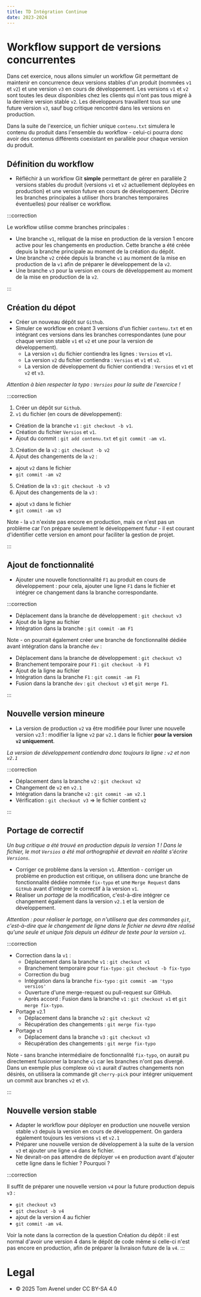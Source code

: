 ```yaml
---
title: TD Intégration Continue
date: 2023-2024
---
```


# Workflow support de versions concurrentes

Dans cet exercice, nous allons simuler un workflow Git permettant de maintenir en concurrence deux versions stables d'un produit (nommées `v1` et `v2`) et une version `v3` en cours de développement. Les versions `v1` et `v2` sont toutes les deux disponibles chez les clients qui n'ont pas tous migré à la dernière version stable `v2`. Les développeurs travaillent tous sur une future version `v3`, sauf bug critique rencontré dans les versions en production.

Dans la suite de l'exercice, un fichier unique `contenu.txt` simulera le contenu du produit dans l'ensemble du workflow - celui-ci pourra donc avoir des contenus différents coexistant en parallèle pour chaque version du produit.

## Définition du workflow

- Réfléchir à un workflow Git **simple** permettant de gérer en parallèle 2 versions stables du produit (versions `v1` et `v2` actuellement déployées en production) et une version future en cours de développement. Décrire les branches principales à utiliser (hors branches temporaires éventuelles) pour réaliser ce workflow.

:::correction

Le workflow utilise comme branches principales :

- Une branche `v1`, reliquat de la mise en production de la version 1 encore active pour les changements en production. Cette branche a été créée depuis la branche principale au moment de la création du dépôt.
- Une branche `v2` créée depuis la branche `v1` au moment de la mise en production de la `v1` afin de préparer le développement de la `v2`.
- Une branche `v3` pour la version en cours de développement au moment de la mise en production de la `v2`.

:::

## Création du dépot

- Créer un nouveau dépôt sur `Github`.
- Simuler ce workflow en créant 3 versions d'un fichier `contenu.txt` et en intégrant ces versions dans les branches correspondantes (une pour chaque version stable `v1` et `v2` et une pour la version de développement).
  + La version `v1` du fichier contiendra les lignes : `Versios` et `v1`.
  + La version `v2` du fichier contiendra : `Versios` et `v1` et `v2`.
  + La version de développement du fichier contiendra : `Versios` et `v1` et `v2` et `v3`.

_Attention à bien respecter la typo : `Versios` pour la suite de l'exercice !_

:::correction

1. Créer un dépôt sur `Github`.
2. `v1` du fichier (en cours de développement):
  - Création de la branche `v1` : `git checkout -b v1`.
  - Création du fichier `Versios` et `v1`.
  - Ajout du commit : `git add contenu.txt` et `git commit -am v1`.
3. Création de la `v2` : `git checkout -b v2`
4. Ajout des changements de la `v2` :
  - ajout `v2` dans le fichier
  - `git commit -am v2`
5. Création de la `v3` : `git checkout -b v3`
6. Ajout des changements de la `v3` : 
  - ajout `v3` dans le fichier
  - `git commit -am v3`

Note - la `v3` n'existe pas encore en production, mais ce n'est pas un problème car l'on prépare seulement le développement futur - il est courant d'identifier cette version en amont pour faciliter la gestion de projet.

:::

## Ajout de fonctionnalité

- Ajouter une nouvelle fonctionnalité `F1` au produit en cours de développement : pour cela, ajouter une ligne `F1` dans le fichier et intégrer ce changement dans la branche correspondante.

:::correction

- Déplacement dans la branche de développement : `git checkout v3`
- Ajout de la ligne au fichier
- Intégration dans la branche : `git commit -am F1`

Note - on pourrait également créer une branche de fonctionnalité dédiée avant intégration dans la branche `dev` :

- Déplacement dans la branche de développement : `git checkout v3`
- Branchement temporaire pour `F1` : `git checkout -b F1`
- Ajout de la ligne au fichier
- Intégration dans la branche `F1` : `git commit -am F1`
- Fusion dans la branche `dev` : `git checkout v3` et `git merge F1`.

:::

## Nouvelle version mineure

- La version de production `v2` va être modifiée pour livrer une nouvelle version `v2`.1 : modifier la ligne `v2` par `v2.1` dans le fichier **pour la version `v2` uniquement**.

_La version de développement contiendra donc toujours la ligne : `v2` et non `v2.1`_

:::correction

- Déplacement dans la branche `v2` : `git checkout v2`
- Changement de `v2` en `v2.1`
- Intégration dans la branche `v2` : `git commit -am v2.1`
- Vérification : `git checkout v3` => le fichier contient `v2`

:::

## Portage de correctif

_Un bug critique a été trouvé en production depuis la version 1 ! Dans le fichier, le mot `Versios` a été mal orthographié et devrait en réalité s'écrire `Versions`._

- Corriger ce problème dans la version `v1`. Attention - corriger un problème en production est critique, on utilisera donc une branche de fonctionnalité dédiée nommée `fix-typo` et une `Merge Request` dans `GitHub` avant d'intégrer le correctif à la version `v1`.
- Réaliser un _portage_ de la modification, c'est-à-dire intégrer ce changement également dans la version `v2.1` et la version de développement.

_Attention : pour réaliser le portage, on n'utilisera que des commandes `git`, c'est-à-dire que le changement de ligne dans le fichier ne devra être réalisé qu'une seule et unique fois depuis un éditeur de texte pour la version `v1`._

:::correction

- Correction dans la `v1` :
  - Déplacement dans la branche `v1` : `git checkout v1`
  - Branchement temporaire pour `fix-typo` : `git checkout -b fix-typo`
  - Correction du bug
  - Intégration dans la branche `fix-typo` : `git commit -am 'typo versios'`
  - Ouverture d'une merge-request ou pull-request sur GitHub.
  - Après accord : Fusion dans la branche `v1` : `git checkout v1` et `git merge fix-typo`.
- Portage `v2`.1
  - Déplacement dans la branche `v2` : `git checkout v2`
  - Récupération des changements : `git merge fix-typo`
- Portage `v3`
  - Déplacement dans la branche `v3` : `git checkout v3`
  - Récupération des changements : `git merge fix-typo`

Note - sans branche intermédiaire de fonctionnalité `fix-typo`, on aurait pu directement fusionner la branche `v1` car les branches n'ont pas divergé. Dans un exemple plus complexe où `v1` aurait d'autres changements non désirés, on utilisera la commande git `cherry-pick` pour intégrer uniquement un commit aux branches `v2` et `v3`.

:::

## Nouvelle version stable

- Adapter le workflow pour déployer en production une nouvelle version stable `v3` depuis la version en cours de développement. On gardera également toujours les versions `v1` et `v2.1`
- Préparer une nouvelle version de développement à la suite de la version `v3` et ajouter une ligne `v4` dans le fichier.
- Ne devrait-on pas attendre de déployer `v4` en production avant d'ajouter cette ligne dans le fichier ? Pourquoi ?

:::correction

Il suffit de préparer une nouvelle version `v4` pour la future production depuis `v3` :

- `git checkout v3`
- `git checkout -b v4`
- ajout de la version 4 au fichier
- `git commit -am v4`.

Voir la note dans la correction de la question Création du dépôt : il est normal d'avoir une version 4 dans le dépôt de code même si celle-ci n'est pas encore en production, afin de préparer la livraison future de la `v4`.
:::

# Legal

- © 2025 Tom Avenel under CC  BY-SA 4.0


